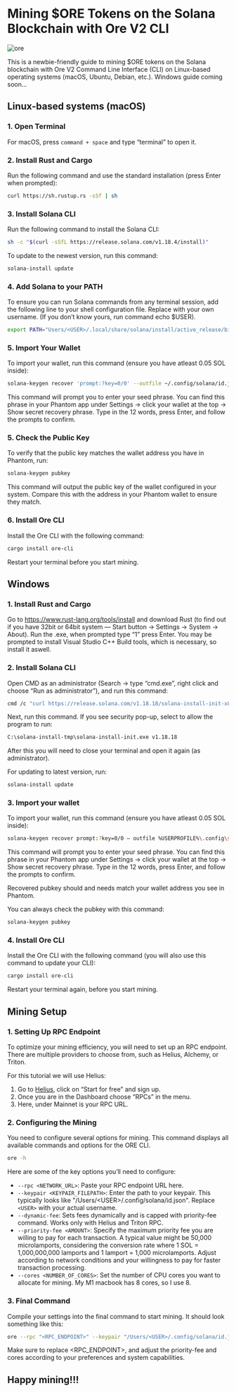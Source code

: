 # Mining $ORE Tokens on the Solana Blockchain with Ore V2 CLI
![ore](https://github.com/user-attachments/assets/2f730257-fb18-4078-b8c2-7bccd4c8e160)

This is a newbie-friendly guide to mining $ORE tokens on the Solana blockchain with Ore V2 Command Line Interface (CLI) on Linux-based operating systems (macOS, Ubuntu, Debian, etc.). Windows guide coming soon…

## Linux-based systems (macOS)

### 1. Open Terminal

For macOS, press `command + space` and type “terminal” to open it.

### 2. Install Rust and Cargo

Run the following command and use the standard installation (press Enter when prompted):

```sh
curl https://sh.rustup.rs -sSf | sh
```

### 3. Install Solana CLI

Run the following command to install the Solana CLI:

```sh
sh -c "$(curl -sSfL https://release.solana.com/v1.18.4/install)"
```
To update to the newest version, run this command:

```sh
solana-install update
```

### 4. Add Solana to your PATH

To ensure you can run Solana commands from any terminal session, add the following line to your shell configuration file. Replace <USER> with your own username. (If you don’t know yours, run command echo $USER).

```sh
export PATH="Users/<USER>/.local/share/solana/install/active_release/bin:$PATH"
```

### 5. Import Your Wallet

To import your wallet, run this command (ensure you have atleast 0.05 SOL inside):

```sh
solana-keygen recover 'prompt:?key=0/0' --outfile ~/.config/solana/id.json
```
This command will prompt you to enter your seed phrase. You can find this phrase in your Phantom app under Settings -> click your wallet at the top -> Show secret recovery phrase. Type in the 12 words, press Enter, and follow the prompts to confirm.

### 5. Check the Public Key

To verify that the public key matches the wallet address you have in Phantom, run:

```sh
solana-keygen pubkey
```
This command will output the public key of the wallet configured in your system. Compare this with the address in your Phantom wallet to ensure they match.

### 6. Install Ore CLI

Install the Ore CLI with the following command:

```sh
cargo install ore-cli
```
Restart your terminal before you start mining.

## Windows

### 1. Install Rust and Cargo

Go to https://www.rust-lang.org/tools/install and download Rust (to find out if you have 32bit or 64bit system — Start button -> Settings -> System -> About). Run the .exe, when prompted type “1” press Enter. You may be prompted to install Visual Studio C++ Build tools, which is necessary, so install it aswell.

### 2. Install Solana CLI
Open CMD as an administrator (Search -> type “cmd.exe”, right click and choose “Run as administrator”), and run this command:

```sh
cmd /c "curl https://release.solana.com/v1.18.18/solana-install-init-x86_64-pc-windows-msvc.exe --output C:\solana-install-tmp\solana-install-init.exe --create-dirs"
```

Next, run this command. If you see security pop-up, select to allow the program to run:

```sh
C:\solana-install-tmp\solana-install-init.exe v1.18.18
```

After this you will need to close your terminal and open it again (as administrator).

For updating to latest version, run:

```sh
solana-install update
```

### 3. Import your wallet
To import your wallet, run this command (ensure you have atleast 0.05 SOL inside):

```sh
solana-keygen recover prompt:?key=0/0 — outfile %USERPROFILE%\.config\solana\id.json
```

This command will prompt you to enter your seed phrase. You can find this phrase in your Phantom app under Settings -> click your wallet at the top -> Show secret recovery phrase. Type in the 12 words, press Enter, and follow the prompts to confirm.

Recovered pubkey should and needs match your wallet address you see in Phantom.

You can always check the pubkey with this command:

```sh
solana-keygen pubkey
```

### 4. Install Ore CLI
Install the Ore CLI with the following command (you will also use this command to update your CLI):

```sh
cargo install ore-cli
```

Restart your terminal again, before you start mining.


## Mining Setup

### 1. Setting Up RPC Endpoint

To optimize your mining efficiency, you will need to set up an RPC endpoint. There are multiple providers to choose from, such as Helius, Alchemy, or Triton.

For this tutorial we will use Helius:

1. Go to [Helius](https://www.helius.dev/), click on “Start for free” and sign up.
2. Once you are in the Dashboard choose “RPCs” in the menu.
3. Here, under Mainnet is your RPC URL.

### 2. Configuring the Mining

You need to configure several options for mining. This command displays all available commands and options for the ORE CLI.

```sh
ore -h
```
Here are some of the key options you’ll need to configure:

- `--rpc <NETWORK_URL>`: Paste your RPC endpoint URL here.
- `--keypair <KEYPAIR_FILEPATH>`: Enter the path to your keypair. This typically looks like "/Users/&lt;USER&gt;/.config/solana/id.json". Replace `<USER>` with your actual username.
-  `--dynamic-fee`: Sets fees dynamically and is capped with priority-fee command. Works only with Helius and Triton RPC.
- `--priority-fee <AMOUNT>`: Specify the maximum priority fee you are willing to pay for each transaction. A typical value might be 50,000 microlamports, considering the conversion rate where 1 SOL = 1,000,000,000 lamports and 1 lamport = 1,000 microlamports. Adjust according to network conditions and your willingness to pay for faster transaction processing.
- `--cores <NUMBER_OF_CORES>`: Set the number of CPU cores you want to allocate for mining. My M1 macbook has 8 cores, so I use 8.

### 3. Final Command

Compile your settings into the final command to start mining. It should look something like this:

```sh
ore --rpc "<RPC_ENDPOINT>" --keypair "/Users/<USER>/.config/solana/id.json" --dynamic-fee --priority-fee 50000 mine --cores 8
```

Make sure to replace <RPC_ENDPOINT>, <USER> and adjust the priority-fee and cores according to your preferences and system capabilities.

## Happy mining!!!
